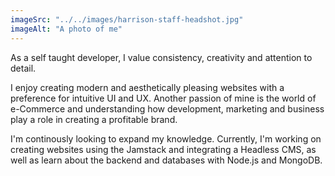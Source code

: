 ```yaml
---
imageSrc: "../../images/harrison-staff-headshot.jpg"
imageAlt: "A photo of me"
---
```


As a self taught developer, I value consistency, creativity and attention to detail.

I enjoy creating modern and aesthetically pleasing websites with a preference for intuitive UI and UX. Another passion of mine is the world of e-Commerce and understanding how development, marketing and business play a role in creating a profitable brand.

I'm continously looking to expand my knowledge. Currently, I'm working on creating websites using the Jamstack and integrating a Headless CMS, as well as learn about the backend and databases with Node.js and MongoDB.
